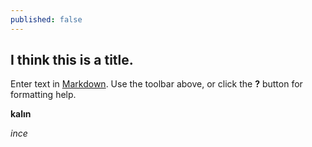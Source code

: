 ```yaml
---
published: false
---
```

## I think this is a title. 

Enter text in [Markdown](http://daringfireball.net/projects/markdown/). Use the toolbar above, or click the **?** button for formatting help.

**kalın**

_ince_


